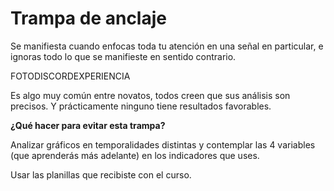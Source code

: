# Trampa de anclaje

Se manifiesta cuando enfocas toda tu atención en una señal en particular, e ignoras todo lo que se manifieste en sentido contrario.

FOTODISCORDEXPERIENCIA

Es algo muy común entre novatos, todos creen que sus análisis son precisos. Y prácticamente ninguno tiene resultados favorables.

**¿Qué hacer para evitar esta trampa?**

Analizar gráficos en temporalidades distintas y contemplar las 4 variables (que aprenderás más adelante) en los indicadores que uses.

Usar las planillas que recibiste con el curso.
